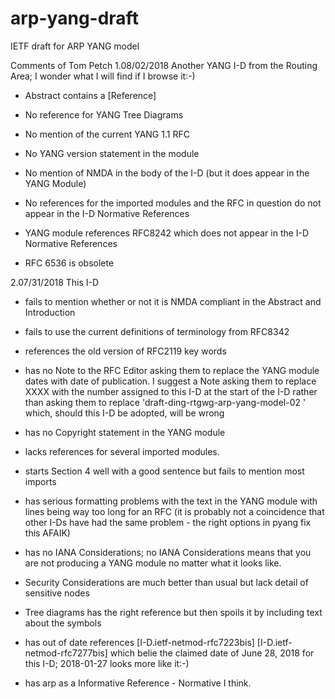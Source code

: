 # arp-yang-draft
IETF draft for ARP YANG model

Comments of Tom Petch
1.08/02/2018
Another YANG I-D from the Routing Area; I wonder what I will find if I browse it:-)

- Abstract contains a [Reference]

- No reference for YANG Tree Diagrams

- No mention of the current YANG 1.1 RFC

- No YANG version statement in the module

- No mention of NMDA in the body of the I-D (but it does appear in the YANG Module)

- No references for the imported modules and the RFC in question do not appear in the I-D Normative References

- YANG module references RFC8242 which does not appear in the I-D Normative References

- RFC 6536 is obsolete

2.07/31/2018
This I-D

- fails to mention whether or not it is NMDA compliant in the Abstract and Introduction

- fails to use the current definitions of terminology from RFC8342

- references the old version of RFC2119 key words

- has no Note to the RFC Editor asking them to replace the YANG module dates with date of publication.  I suggest a Note asking them to replace XXXX with the number assigned to this I-D at the start of the I-D rather than asking them to replace 'draft-ding-rtgwg-arp-yang-model-02 ' which, should this I-D be adopted, will be wrong

- has no Copyright statement in the YANG module

- lacks references for several imported modules.

- starts Section 4 well with a good sentence but fails to mention most imports

- has serious formatting problems with the text in the YANG module with lines being way too long for an RFC (it is probably not a coincidence that other I-Ds have had the same problem -  the right options in pyang fix this AFAIK)

- has no IANA Considerations; no IANA Considerations means that you are not producing a YANG module no matter what it looks like.

- Security Considerations are much better than usual but lack detail of sensitive nodes

- Tree diagrams has the right reference but then spoils it by including text about the symbols

- has out of date references
   [I-D.ietf-netmod-rfc7223bis]
   [I-D.ietf-netmod-rfc7277bis]
which belie the claimed date of  June 28, 2018 for this I-D; 2018-01-27 looks more like it:-)

- has arp as a Informative Reference - Normative I think.



